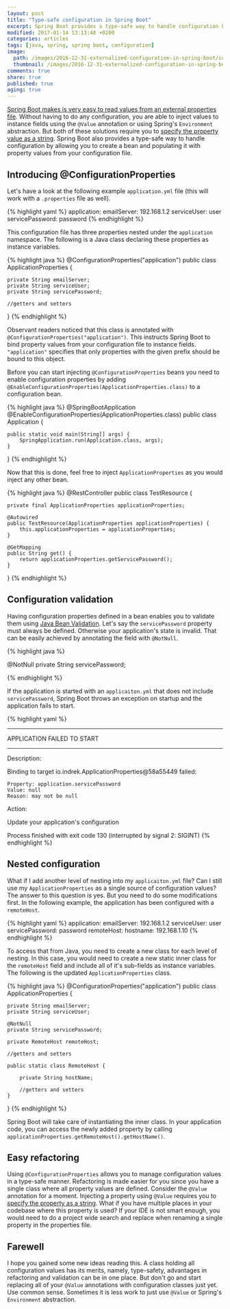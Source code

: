 ```yaml
---
layout: post
title: "Type-safe configuration in Spring Boot"
excerpt: Spring Boot provides a type-safe way to handle configuration by allowing you to create a bean and populating it with property values from your configuration file.
modified: 2017-01-14 13:13:48 +0200
categories: articles
tags: [java, spring, spring boot, configuration]
image:
  path: /images/2016-12-31-externalized-configuration-in-spring-boot/cover.jpg
  thumbnail: /images/2016-12-31-externalized-configuration-in-spring-boot/cover_thumb.jpg
comments: true
share: true
published: true
aging: true
---
```


[Spring Boot makes is very easy to read values from an external properties file]({{site.url}}/articles/externalized-configuration-in-spring-boot/ "Externalized configuration in Spring Boot"). Without having to do any configuration, you are able to inject values to instance fields using the `@Value` annotation or using Spring's `Environment` abstraction. But both of these solutions require you to [specify the property value as a string](https://tuhrig.de/why-using-springs-value-annotation-is-bad/ "Why using Spring’s @Value annotation is bad"). Spring Boot also provides a type-safe way to handle configuration by allowing you to create a bean and populating it with property values from your configuration file.

## Introducing @ConfigurationProperties

Let's have a look at the following example `application.yml` file (this will work with a `.properties` file as well).

{% highlight yaml %}
application:
    emailServer: 192.168.1.2
    serviceUser: user
    servicePassword: password
{% endhighlight %}

This configuration file has three properties nested under the `application` namespace. The following is a Java class declaring these  properties as instance variables.

{% highlight java %}
@ConfigurationProperties("application")
public class ApplicationProperties {

    private String emailServer;
    private String serviceUser;
    private String servicePassword;

    //getters and setters
}
{% endhighlight %}

Observant readers noticed that this class is annotated with `@ConfigurationProperties("application")`. This instructs Spring Boot to bind property values from your configuration file to instance fields. `"application"` specifies that only properties with the given prefix should be bound to this object.

Before you can start injecting `@ConfigurationProperties` beans you need to enable configuration properties by adding `@EnableConfigurationProperties(ApplicationProperties.class)` to a configuration bean.

{% highlight java %}
@SpringBootApplication
@EnableConfigurationProperties(ApplicationProperties.class)
public class Application {

	public static void main(String[] args) {
		SpringApplication.run(Application.class, args);
	}

}
{% endhighlight %}

Now that this is done, feel free to inject `ApplicationProperties` as you would inject any other bean.

{% highlight java %}
@RestController
public class TestResource {

    private final ApplicationProperties applicationProperties;

    @Autowired
    public TestResource(ApplicationProperties applicationProperties) {
        this.applicationProperties = applicationProperties;
    }

    @GetMapping
    public String get() {
        return applicationProperties.getServicePassword();
    }
}
{% endhighlight %}

## Configuration validation

Having configuration properties defined in a bean enables you to validate them using [Java Bean Validation](http://beanvalidation.org/1.0/spec/ "JSR 303: Bean Validation"). Let's say the `servicePassword` property must always be defined. Otherwise your application's state is invalid. That can be easily achieved by annotating the field with `@NotNull`.

{% highlight java %}

@NotNull
private String servicePassword;

{% endhighlight %}

If the application is started with an `applicaiton.yml` that does not include `servicePassword`, Spring Boot throws an exception on startup and the application fails to start.

{% highlight yaml %}
***************************
APPLICATION FAILED TO START
***************************

Description:

Binding to target io.indrek.ApplicationProperties@58a55449 failed:

    Property: application.servicePassword
    Value: null
    Reason: may not be null


Action:

Update your application's configuration


Process finished with exit code 130 (interrupted by signal 2: SIGINT)
{% endhighlight %}

## Nested configuration

What if I add another level of nesting into my `applicaiton.yml` file? Can I still use my `ApplicationProperties` as a single source of configuration values? The answer to this question is yes. But you need to do some modifications first. In the following example, the application has been configured with a `remoteHost`.

{% highlight yaml %}
application:
    emailServer: 192.168.1.2
    serviceUser: user
    servicePassword: password
    remoteHost:
        hostname: 192.168.1.10
{% endhighlight %}

To access that from Java, you need to create a new class for each level of nesting. In this case, you would need to create a new static inner class for the `remoteHost` field and include all of it's sub-fields as instance variables. The following is the updated `ApplicationProperties` class.

{% highlight java %}
@ConfigurationProperties("application")
public class ApplicationProperties {

    private String emailServer;
    private String serviceUser;

    @NotNull
    private String servicePassword;

    private RemoteHost remoteHost;

    //getters and setters

    public static class RemoteHost {

        private String hostName;

        //getters and setters
    }
}
{% endhighlight %}

Spring Boot will take care of instantiating the inner class. In your application code, you can access the newly added property by calling `applicationProperties.getRemoteHost().getHostName()`.

## Easy refactoring

Using `@ConfigurationProperties` allows you to manage configuration values in a type-safe manner. Refactoring is made easier for you since you have a single class where all property values are defined. Consider the `@Value` annotation for a moment. Injecting a property using `@Value` requires you to [specify the property as a string](https://tuhrig.de/why-using-springs-value-annotation-is-bad/ "Why using Spring’s @Value annotation is bad"). What if you have multiple places in your codebase where this property is used? If your IDE is not smart enough, you would need to do a project wide search and replace when renaming a single property in the properties file.

## Farewell

I hope you gained some new ideas reading this. A class holding all configuration values has its merits, namely, type-safety, advantages in refactoring and validation can be in one place. But don't go and start replacing all of your `@Value` annotations with configuration classes just yet. Use common sense. Sometimes it is less work to just use `@Value` or Spring's `Environment` abstraction.
